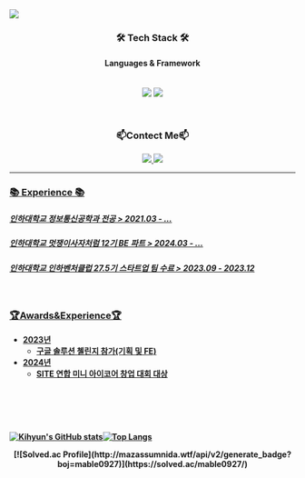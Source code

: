 <img src="https://capsule-render.vercel.app/api?type=wave&color=0:0b3d91,100:000000&height=300&section=header&text=Welcome%20to%20My%20Universe&fontSize=60&fontColor=ffffff&animation=fadeIn&fontAlignY=38" />

		
<br>
<div align="center">
<h3><b>🛠 Tech Stack 🛠</h3>
	
<h4><b>Languages & Framework</b></h4>
<p> 
<!-- <img src="https://img.shields.io/badge/java-C20000?style=flat&logo=java&logoColor=FFFFFF">
<img src="https://img.shields.io/badge/Spring_Boot-6DB33F?style=flat&logo=spring-boot&logoColor=white"> -->
<br>
<img src="https://img.shields.io/badge/Python-033963?style=flat&logo=Python&logoColor=FFFFFF">
<img src="https://img.shields.io/badge/C++-00599C?style=flat&logo=cplusplus&logoColor=FFFFFF">
<br>
<!-- <img src="https://img.shields.io/badge/MySQL-005A9C?style=flat&logo=MySQL&logoColor=FFFFFF">
<img src="https://img.shields.io/badge/PostgreSQL-316192?style=flat&logo=postgresql&logoColor=white"> -->
	</div>
 <br>
 <div align=center>
	<h3>📫Contect Me📫</h3>
	<a href="https://kihyunnnnn.tistory.com/" target="_blank"><img src="https://img.shields.io/badge/tistory-000000?style=for-the-badge&logo=tistory&logoColor=white">
<img src="https://img.shields.io/badge/gmail-EA4335?style=for-the-badge&logo=gmail&logoColor=white">
    <br>
</div>

 ---
 
<h3> 📚 Experience 📚</h3>

<h5>인하대학교 정보통신공학과 전공 > 2021.03 - ...</h5>
<h5>인하대학교 멋쟁이사자처럼 12기 BE 파트 > 2024.03 - ...</h5>
<h5>인하대학교 인하벤처클럽 27.5기 스타트업 팀 수료 > 2023.09 - 2023.12</h5>

<br>
<h3>🏆Awards&Experience🏆</h3>

- **2023년**
	- 구글 솔루션 첼린지 참가(기획 및 FE)
- **2024년**
	- SITE 연합 미니 아이코어 창업 대회 대상 
<br>



<br><br>

![Kihyun's GitHub stats](https://github-readme-stats.vercel.app/api?username=kihyunnn&show_icons=true&theme=radical)[![Top Langs](https://github-readme-stats.vercel.app/api/top-langs/?username=kihyunnn&layout=compact&theme=dark)](https://github.com/kihyunnn)
<div align="center">
[![Solved.ac Profile](http://mazassumnida.wtf/api/v2/generate_badge?boj=mable0927)](https://solved.ac/mable0927/)
</div>
